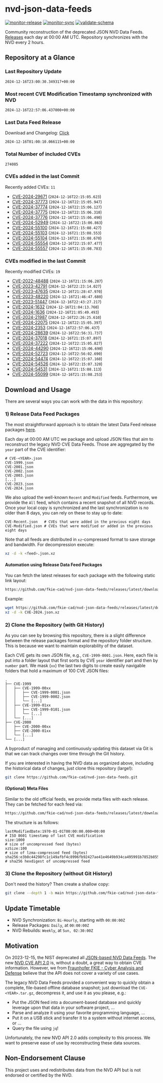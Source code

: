 # nvd-json-data-feeds

[![monitor-release](https://github.com/fkie-cad/nvd-json-data-feeds/actions/workflows/monitor_release.yml/badge.svg)](https://github.com/fkie-cad/nvd-json-data-feeds/actions/workflows/monitor_release.yml)
[![monitor-sync](https://github.com/fkie-cad/nvd-json-data-feeds/actions/workflows/monitor_sync.yml/badge.svg)](https://github.com/fkie-cad/nvd-json-data-feeds/actions/workflows/monitor_sync.yml)
[![validate-schema](https://github.com/fkie-cad/nvd-json-data-feeds/actions/workflows/validate_schema.yml/badge.svg)](https://github.com/fkie-cad/nvd-json-data-feeds/actions/workflows/validate_schema.yml)

Community reconstruction of the deprecated JSON NVD Data Feeds.
[Releases](https://github.com/fkie-cad/nvd-json-data-feeds/releases/latest) each day at 00:00 AM UTC.
Repository synchronizes with the NVD every 2 hours.

## Repository at a Glance

### Last Repository Update

```plain
2024-12-16T23:00:30.349317+00:00
```

### Most recent CVE Modification Timestamp synchronized with NVD

```plain
2024-12-16T22:57:06.437000+00:00
```

### Last Data Feed Release

Download and Changelog: [Click](https://github.com/fkie-cad/nvd-json-data-feeds/releases/latest)

```plain
2024-12-16T01:00:10.066115+00:00
```

### Total Number of included CVEs

```plain
274085
```

### CVEs added in the last Commit

Recently added CVEs: `11`

- [CVE-2024-29671](CVE-2024/CVE-2024-296xx/CVE-2024-29671.json) (`2024-12-16T22:15:05.623`)
- [CVE-2024-37773](CVE-2024/CVE-2024-377xx/CVE-2024-37773.json) (`2024-12-16T22:15:05.947`)
- [CVE-2024-37774](CVE-2024/CVE-2024-377xx/CVE-2024-37774.json) (`2024-12-16T22:15:06.127`)
- [CVE-2024-37775](CVE-2024/CVE-2024-377xx/CVE-2024-37775.json) (`2024-12-16T22:15:06.310`)
- [CVE-2024-37776](CVE-2024/CVE-2024-377xx/CVE-2024-37776.json) (`2024-12-16T22:15:06.490`)
- [CVE-2024-52949](CVE-2024/CVE-2024-529xx/CVE-2024-52949.json) (`2024-12-16T22:15:06.863`)
- [CVE-2024-55100](CVE-2024/CVE-2024-551xx/CVE-2024-55100.json) (`2024-12-16T21:15:08.427`)
- [CVE-2024-55103](CVE-2024/CVE-2024-551xx/CVE-2024-55103.json) (`2024-12-16T21:15:08.553`)
- [CVE-2024-55104](CVE-2024/CVE-2024-551xx/CVE-2024-55104.json) (`2024-12-16T21:15:08.670`)
- [CVE-2024-55554](CVE-2024/CVE-2024-555xx/CVE-2024-55554.json) (`2024-12-16T22:15:07.477`)
- [CVE-2024-55557](CVE-2024/CVE-2024-555xx/CVE-2024-55557.json) (`2024-12-16T21:15:08.783`)


### CVEs modified in the last Commit

Recently modified CVEs: `19`

- [CVE-2022-48488](CVE-2022/CVE-2022-484xx/CVE-2022-48488.json) (`2024-12-16T21:15:06.287`)
- [CVE-2023-42791](CVE-2023/CVE-2023-427xx/CVE-2023-42791.json) (`2024-12-16T22:23:14.027`)
- [CVE-2023-47635](CVE-2023/CVE-2023-476xx/CVE-2023-47635.json) (`2024-12-16T21:28:47.970`)
- [CVE-2023-48220](CVE-2023/CVE-2023-482xx/CVE-2023-48220.json) (`2024-12-16T21:46:47.680`)
- [CVE-2023-51447](CVE-2023/CVE-2023-514xx/CVE-2023-51447.json) (`2024-12-16T22:43:27.217`)
- [CVE-2024-1632](CVE-2024/CVE-2024-16xx/CVE-2024-1632.json) (`2024-12-16T21:04:13.760`)
- [CVE-2024-1636](CVE-2024/CVE-2024-16xx/CVE-2024-1636.json) (`2024-12-16T21:05:49.493`)
- [CVE-2024-21987](CVE-2024/CVE-2024-219xx/CVE-2024-21987.json) (`2024-12-16T22:26:25.610`)
- [CVE-2024-22075](CVE-2024/CVE-2024-220xx/CVE-2024-22075.json) (`2024-12-16T22:15:05.397`)
- [CVE-2024-2353](CVE-2024/CVE-2024-23xx/CVE-2024-2353.json) (`2024-12-16T22:57:06.437`)
- [CVE-2024-28639](CVE-2024/CVE-2024-286xx/CVE-2024-28639.json) (`2024-12-16T22:56:31.737`)
- [CVE-2024-37018](CVE-2024/CVE-2024-370xx/CVE-2024-37018.json) (`2024-12-16T21:15:07.897`)
- [CVE-2024-37222](CVE-2024/CVE-2024-372xx/CVE-2024-37222.json) (`2024-12-16T22:15:05.827`)
- [CVE-2024-44290](CVE-2024/CVE-2024-442xx/CVE-2024-44290.json) (`2024-12-16T22:15:06.690`)
- [CVE-2024-52723](CVE-2024/CVE-2024-527xx/CVE-2024-52723.json) (`2024-12-16T22:56:02.690`)
- [CVE-2024-54474](CVE-2024/CVE-2024-544xx/CVE-2024-54474.json) (`2024-12-16T22:15:07.160`)
- [CVE-2024-54526](CVE-2024/CVE-2024-545xx/CVE-2024-54526.json) (`2024-12-16T22:15:07.320`)
- [CVE-2024-54531](CVE-2024/CVE-2024-545xx/CVE-2024-54531.json) (`2024-12-16T21:15:08.113`)
- [CVE-2024-55099](CVE-2024/CVE-2024-550xx/CVE-2024-55099.json) (`2024-12-16T21:15:08.253`)


## Download and Usage

There are several ways you can work with the data in this repository:

### 1) Release Data Feed Packages

The most straightforward approach is to obtain the latest Data Feed release packages [here](https://github.com/fkie-cad/nvd-json-data-feeds/releases/latest).

Each day at 00:00 AM UTC we package and upload JSON files that aim to reconstruct the legacy NVD CVE Data Feeds.
Those are aggregated by the `year` part of the CVE identifier:

```
# CVE-<YEAR>.json
CVE-1999.json
CVE-2001.json
CVE-2002.json
CVE-2003.json
[...]
CVE-2023.json
CVE-2024.json
```

We also upload the well-known `Recent` and `Modified` feeds.
Furthermore, we provide the `All` feed, which contains a recent snapshot of all NVD records.
Once your local copy is synchronized and the last synchronization is no older than 8 days, you can rely on these to stay up to date:

```plain
CVE-Recent.json   # CVEs that were added in the previous eight days
CVE-Modified.json # CVEs that were modified or added in the previous eight days
```

Note that all feeds are distributed in `xz`-compressed format to save storage and bandwidth.
For decompression execute:

```sh
xz -d -k <feed>.json.xz
```

#### Automation using Release Data Feed Packages

You can fetch the latest releases for each package with the following static link layout:

```sh
https://github.com/fkie-cad/nvd-json-data-feeds/releases/latest/download/CVE-<YEAR>.json.xz
```

Example:

```sh
wget https://github.com/fkie-cad/nvd-json-data-feeds/releases/latest/download/CVE-2024.json.xz
xz -d -k CVE-2024.json.xz
```

### 2) Clone the Repository (with Git History)

As you can see by browsing this repository, there is a slight difference between the release packages format and the repository folder structure.
This is because we want to maintain explorability of the dataset.

Each CVE gets its own JSON file, e.g., `CVE-1999-0001.json`.
Here, each file is put into a folder layout that first sorts by CVE `year` identifier part and then by `number` part.
We mask (`xx`) the last two digits to create easily navigable folders that hold a maximum of 100 CVE JSON files:

```plain
.
├── CVE-1999
│   ├── CVE-1999-00xx
│   │   ├── CVE-1999-0001.json
│   │   ├── CVE-1999-0002.json
│   │   └── [...]
│   ├── CVE-1999-01xx
│   │   ├── CVE-1999-0101.json
│   │   └── [...]
│   └── [...]
├── CVE-2000
│   ├── CVE-2000-00xx
│   ├── CVE-2000-01xx
│   └── [...]
└── [...]
```

A byproduct of managing and continuously updating this dataset via Git is that we can track changes over time through the Git history.

If you are interested in having the NVD data as organized above, including the historical data of changes, just clone this repository (large!):

```sh
git clone https://github.com/fkie-cad/nvd-json-data-feeds.git
```

#### (Optional) Meta Files

Similar to the old official feeds, we provide meta files with each release. They can be fetched for each feed via:

```sh
https://github.com/fkie-cad/nvd-json-data-feeds/releases/latest/download/CVE-<YEAR>.meta
```

The structure is as follows:

```plain
lastModifiedDate:1970-01-01T00:00:00.000+00:00                          # ISO 8601 timestamp of last CVE modification
size:1000                                                               # size of uncompressed feed (bytes)
xzSize:100                                                              # size of lzma-compressed feed (bytes)
sha256:e3b0c44298fc1c149afbf4c8996fb92427ae41e4649b934ca495991b7852b855 # sha256 hexdigest of uncompressed feed
```

### 3) Clone the Repository (without Git History)

Don't need the history? Then create a shallow copy:

```sh
git clone --depth 1 -b main https://github.com/fkie-cad/nvd-json-data-feeds.git
```


## Update Timetable

* NVD Synchronization: `Bi-Hourly`, starting with `00:00:00Z`
* Release Packages: `Daily`, at `00:00:00Z`
* NVD Rebuilds: `Weekly`, at `Sun, 02:30:00Z`


## Motivation

On 2023-12-15, the NIST deprecated all [JSON-based NVD Data Feeds](https://nvd.nist.gov/vuln/data-feeds#divRetirementBanner-1).
The new [NVD CVE API 2.0](https://nvd.nist.gov/developers/vulnerabilities) is, without a doubt, a great way to obtain CVE information.
However, we from [Fraunhofer FKIE - Cyber Analysis and Defense](https://www.fkie.fraunhofer.de/en/departments/cad.html) believe that the API does not cover a variety of use cases.

The legacy NVD Data Feeds provided a convenient way to quickly obtain a complete, file-based offline database snapshot; just download the `CVE-<YEAR>.tar.gz`, decompress it, and use it as you please, e.g.:

- Put the JSON feed into a document-based database and quickly leverage upon that data in your software project, ...
- Parse and analyze it using your favorite programming language, ...
- Put it on a USB stick and transfer it to a system without internet access, or ...
- Query the file using `jq`!

Unfortunately, the new NVD API 2.0 adds complexity to this process.
We want to preserve ease of use by reconstructing these data sources.

## Non-Endorsement Clause

This project uses and redistributes data from the NVD API but is not endorsed or certified by the NVD.